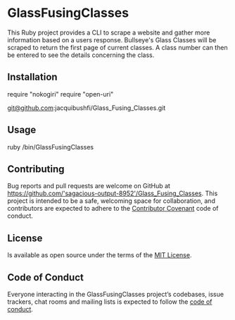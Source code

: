 # GlassFusingClasses

This Ruby project provides a CLI to scrape a website and gather more information based on a users response.  Bullseye's Glass Classes will be scraped to return the first page of current classes. A class number can then be entered to see the details concerning the class.


## Installation

require "nokogiri"
require "open-uri"

git@github.com:jacquibushfi/Glass_Fusing_Classes.git


## Usage

 ruby /bin/GlassFusingClasses


## Contributing

Bug reports and pull requests are welcome on GitHub at https://github.com/'sagacious-output-8952'/Glass_Fusing_Classes. This project is intended to be a safe, welcoming space for collaboration, and contributors are expected to adhere to the [Contributor Covenant](http://contributor-covenant.org) code of conduct.

## License

 Is available as open source under the terms of the [MIT License](https://opensource.org/licenses/MIT).

## Code of Conduct

Everyone interacting in the GlassFusingClasses project’s codebases, issue trackers, chat rooms and mailing lists is expected to follow the [code of conduct](https://github.com/'sagacious-output-8952'/Glass_Fusing_Classes/blob/master/CODE_OF_CONDUCT.md).
